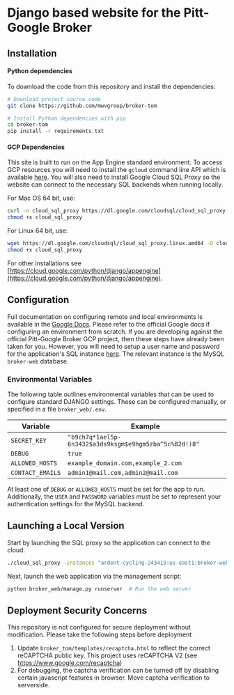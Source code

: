 # Django based website for the Pitt-Google Broker

## Installation

#### Python dependencies

To download the code from this repository and install the dependencies:

```bash
# Download project source code
git clone https://github.com/mwvgroup/broker-tom

# Install Python dependencies with pip
cd broker-tom
pip install -r requirements.txt
```

#### GCP Dependencies

This site is built to run on the App Engine standard environment. To access
GCP resources you will need to install the `gcloud` command line API which is
available  [here](https://cloud.google.com/sdk/docs/downloads-interactive).
You will also need to install Google Cloud SQL Proxy so the website can
connect to the necessary SQL backends when running locally. 

For Mac OS 64 bit, use: 

```bash
curl -o cloud_sql_proxy https://dl.google.com/cloudsql/cloud_sql_proxy.darwin.amd64
chmod +x cloud_sql_proxy
```

For Linux 64 bit, use:

```bash
wget https://dl.google.com/cloudsql/cloud_sql_proxy.linux.amd64 -O cloud_sql_proxy
chmod +x cloud_sql_proxy
```

For other installations see [https://cloud.google.com/python/django/appengine](https://cloud.google.com/python/django/appengine).

## Configuration

Full documentation on configuring remote and local environments is available
in the [Google Docs](https://cloud.google.com/python/django/appengine).
Please refer to the official Google docs if configuring an environment from
scratch. If you are developing against the official Pitt-Google Broker
GCP project, then these steps have already been taken for you. However, you
will need to setup a user name and password for the application's SQL
instance [here](https://console.cloud.google.com/sql/instances). The
relevant instance is the MySQL `broker-web` database.

### Environmental Variables

The following table outlines environmental variables that can be used to 
configure standard DJANGO settings. These can be configured manually, or
specified in a file `broker_web/.env`. 

| Variable         | Example                                                |
|------------------|--------------------------------------------------------|
| `SECRET_KEY`     | `"b9ch7q*1ael5p-6n3432$a3ds9ksgm$e9hgm5zba^5c%82d!)8"` |
| `DEBUG`          | `true`                                                 |
| `ALLOWED_HOSTS`  | `example_domain.com,example_2.com`                     |
| `CONTACT_EMAILS` | `admin1@mail.com,admin2@mail.com`                      |


At least one of `DEBUG` or `ALLOWED_HOSTS` must be set for the app to run.
Additionally, the `USER` and `PASSWORD` variables must be set to represent
your authentication settings for the MySQL backend.

## Launching a Local Version

Start by launching the SQL proxy so the application can connect to the cloud.

```bash
./cloud_sql_proxy -instances "ardent-cycling-243415:us-east1:broker-web"=tcp:3306
```

Next, launch the web application via the management script:

```bash
python broker_web/manage.py runserver  # Run the web server
```

## Deployment Security Concerns

This repository is not configured for secure deployment without modification.
Please take the following steps before deployment

1. Update `broker_tom/templates/recaptcha.html` to reflect the correct reCAPTCHA public key.
   This project uses reCAPTCHA V2 (see https://www.google.com/recaptcha)
1. For debugging, the captcha verification can be turned off by disabling certain javascript features in browser. Move captcha verification to serverside. 
